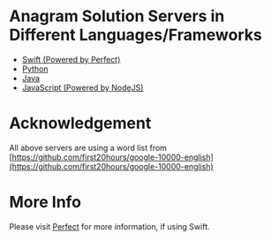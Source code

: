 # Anagram Solution Servers in Different Languages/Frameworks

- [Swift (Powered by Perfect)](Swift/README.md)
- [Python](Python/README.md)
- [Java](Java/README.md)
- [JavaScript (Powered by NodeJS)](JavaScript/README.md)

# Acknowledgement

All above servers are using a word list from [https://github.com/first20hours/google-10000-english](https://github.com/first20hours/google-10000-english)

# More Info

Please visit [Perfect](https://github.com/PerfectlySoft) for more information, if using Swift.


